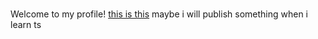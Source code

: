 #
Welcome to my profile!
[this is this](https://skillicons.dev/icons?i=robloxstudio,python,lua&perline=3)
maybe i will publish something when i learn ts

